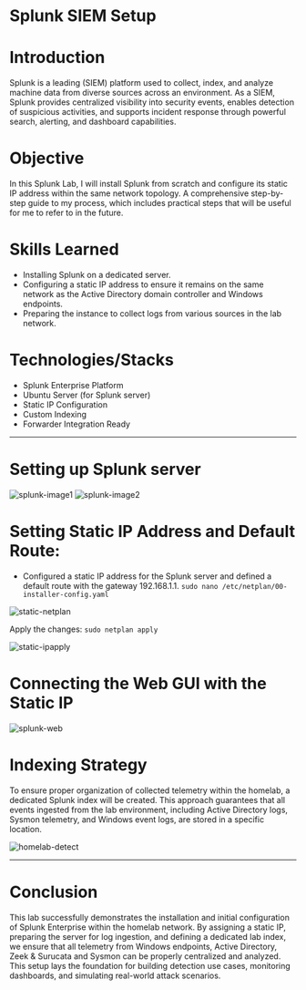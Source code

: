 # Splunk SIEM Setup

# Introduction

Splunk is a leading (SIEM) platform used to collect, index, and analyze machine data from diverse sources across an environment. As a SIEM, Splunk provides centralized visibility into security events, enables detection of suspicious activities, and supports incident response through powerful search, alerting, and dashboard capabilities.

# Objective

In this Splunk Lab, I will install Splunk from scratch and configure its static IP address within the same network topology. A comprehensive step-by-step guide to my process, which includes practical steps that will be useful for me to refer to in the future.

# Skills Learned

- Installing Splunk on a dedicated server.
- Configuring a static IP address to ensure it remains on the same network as the Active Directory domain controller and Windows endpoints.
- Preparing the instance to collect logs from various sources in the lab network.

# Technologies/Stacks

- Splunk Enterprise Platform
- Ubuntu Server (for Splunk server)
- Static IP Configuration
- Custom Indexing
- Forwarder Integration Ready

---

# Setting up Splunk server

![splunk-image1](https://github.com/user-attachments/assets/8c3d7f92-f28f-488d-bd21-c0436cce166e)
![splunk-image2](https://github.com/user-attachments/assets/d4c0e873-ebb7-4a02-b518-b4519eab1a64)

#

# Setting Static IP Address and Default Route:
  - Configured a static IP address for the Splunk server and defined a default route with the gateway 192.168.1.1. `sudo nano /etc/netplan/00-installer-config.yaml`

![static-netplan](https://github.com/user-attachments/assets/5bf0d4f5-8b54-4177-91f4-106e4fe9d63d)

Apply the changes: `sudo netplan apply`

![static-ipapply](https://github.com/user-attachments/assets/9708344f-b3f6-4824-88e2-9ca15908a167)
#

# Connecting the Web GUI with the Static IP

![splunk-web](https://github.com/user-attachments/assets/ad65e90f-6aba-492a-892e-2301d9772f2d)
#

# Indexing Strategy

To ensure proper organization of collected telemetry within the homelab, a dedicated Splunk index will be created. This approach guarantees that all events ingested from the lab environment, including Active Directory logs, Sysmon telemetry, and Windows event logs, are stored in a specific location.

![homelab-detect](https://github.com/user-attachments/assets/21e5d67e-f961-49da-b982-e47e6ce76820)

---

# Conclusion

This lab successfully demonstrates the installation and initial configuration of Splunk Enterprise within the homelab network. By assigning a static IP, preparing the server for log ingestion, and defining a dedicated lab index, we ensure that all telemetry from Windows endpoints, Active Directory, Zeek & Surucata and Sysmon can be properly centralized and analyzed. This setup lays the foundation for building detection use cases, monitoring dashboards, and simulating real-world attack scenarios.
